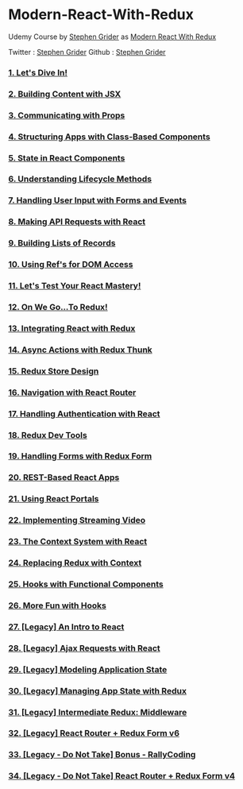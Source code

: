 # Modern-React-With-Redux

Udemy Course by [Stephen Grider](https://www.udemy.com/user/sgslo/) as [Modern React With Redux](https://www.udemy.com/react-redux/)

Twitter : [Stephen Grider](https://twitter.com/ste_grider)
Github : [Stephen Grider](https://github.com/StephenGrider)

### [1. Let's Dive In!](https://github.com/NavinNavi19/Modern-React-with-Redux/tree/master/01.%20Let's%20Dive%20In!)

### [2. Building Content with JSX](https://github.com/NavinNavi19/Modern-React-with-Redux/tree/master/02.%20Building%20Content%20with%20JSX)

### [3. Communicating with Props](https://github.com/NavinNavi19/Modern-React-with-Redux/tree/master/03.%20Communicating%20with%20Props)

### [4. Structuring Apps with Class-Based Components](https://github.com/NavinNavi19/Modern-React-with-Redux/tree/master/04.%20Structuring%20Apps%20with%20Class-Based%20Components)

### [5. State in React Components](https://github.com/NavinNavi19/Modern-React-with-Redux/tree/master/05.%20State%20in%20React%20Components)

### [6. Understanding Lifecycle Methods](https://github.com/NavinNavi19/Modern-React-with-Redux/tree/master/06.%20Understanding%20Lifecycle%20Methods)

### [7. Handling User Input with Forms and Events](https://github.com/NavinNavi19/Modern-React-with-Redux/tree/master/07.%20Handling%20User%20Input%20with%20Forms%20and%20Events)

### [8. Making API Requests with React](https://github.com/NavinNavi19/Modern-React-with-Redux/tree/master/08.%20Making%20API%20Requests%20with%20React)

### [9. Building Lists of Records](https://github.com/NavinNavi19/Modern-React-with-Redux/tree/master/09.%20Building%20Lists%20of%20Records)

### [10. Using Ref's for DOM Access](https://github.com/NavinNavi19/Modern-React-with-Redux/tree/master/10.%20Using%20Ref's%20for%20DOM%20Access)

### [11. Let's Test Your React Mastery!](https://github.com/NavinNavi19/Modern-React-with-Redux/tree/master/11.%20Let's%20Test%20Your%20React%20Mastery!)

### [12. On We Go...To Redux!](https://github.com/NavinNavi19/Modern-React-with-Redux/tree/master/12.%20On%20We%20Go...To%20Redux!)

### [13. Integrating React with Redux](https://github.com/NavinNavi19/Modern-React-with-Redux/tree/master/13.%20Integrating%20React%20with%20Redux)

### [14. Async Actions with Redux Thunk](https://github.com/NavinNavi19/Modern-React-with-Redux/tree/master/14.%20Async%20Actions%20with%20Redux%20Thunk)

### [15. Redux Store Design](https://github.com/NavinNavi19/Modern-React-with-Redux/tree/master/15.%20Redux%20Store%20Design)

### [16. Navigation with React Router](https://github.com/NavinNavi19/Modern-React-with-Redux/tree/master/16.%20Navigation%20with%20React%20Router)

### [17. Handling Authentication with React](https://github.com/NavinNavi19/Modern-React-with-Redux/tree/master/17.%20Handling%20Authentication%20with%20React)

### [18. Redux Dev Tools](https://github.com/NavinNavi19/Modern-React-with-Redux/tree/master/18.%20Redux%20Dev%20Tools)

### [19. Handling Forms with Redux Form](https://github.com/NavinNavi19/Modern-React-with-Redux/tree/master/19.%20Handling%20Forms%20with%20Redux%20Form)

### [20. REST-Based React Apps](https://github.com/NavinNavi19/Modern-React-with-Redux/tree/master/20.%20REST-Based%20React%20Apps)

### [21. Using React Portals](https://github.com/NavinNavi19/Modern-React-with-Redux/tree/master/21.%20Using%20React%20Portals)

### [22. Implementing Streaming Video](https://github.com/NavinNavi19/Modern-React-with-Redux/tree/master/22.%20Implementing%20Streaming%20Video)

### [23. The Context System with React](https://github.com/NavinNavi19/Modern-React-with-Redux/tree/master/23.%20The%20Context%20System%20with%20React)

### [24. Replacing Redux with Context](https://github.com/NavinNavi19/Modern-React-with-Redux/tree/master/24.%20Replacing%20Redux%20with%20Context)

### [25. Hooks with Functional Components](https://github.com/NavinNavi19/Modern-React-with-Redux/tree/master/25.%20Hooks%20with%20Functional%20Components)

### [26. More Fun with Hooks](https://github.com/NavinNavi19/Modern-React-with-Redux/tree/master/26.%20More%20Fun%20with%20Hooks)

### [27. [Legacy] An Intro to React](https://github.com/NavinNavi19/Modern-React-with-Redux/tree/master/27.%20[Legacy]%20An%20Intro%20to%20React)

### [28. [Legacy] Ajax Requests with React](https://github.com/NavinNavi19/Modern-React-with-Redux/tree/master/28.%20[Legacy]%20Ajax%20Requests%20with%20React)

### [29. [Legacy] Modeling Application State](https://github.com/NavinNavi19/Modern-React-with-Redux/tree/master/29.%20[Legacy]%20Modeling%20Application%20State)

### [30. [Legacy] Managing App State with Redux](https://github.com/NavinNavi19/Modern-React-with-Redux/tree/master/30.%20[Legacy]%20Managing%20App%20State%20with%20Redux)

### [31. [Legacy] Intermediate Redux: Middleware](https://github.com/NavinNavi19/Modern-React-with-Redux/tree/master/31.%20[Legacy]%20Intermediate%20Redux:%20Middleware)

### [32. [Legacy] React Router + Redux Form v6](https://github.com/NavinNavi19/Modern-React-with-Redux/tree/master/32.%20[Legacy]%20React%20Router%20+%20Redux%20Form%20v6)

### [33. [Legacy - Do Not Take] Bonus - RallyCoding](https://github.com/NavinNavi19/Modern-React-with-Redux/tree/master/33.%20[Legacy%20-%20Do%20Not%20Take]%20Bonus%20-%20RallyCoding)

### [34. [Legacy - Do Not Take] React Router + Redux Form v4](https://github.com/NavinNavi19/Modern-React-with-Redux/tree/master/34.%20[Legacy%20-%20Do%20Not%20Take]%20React%20Router%20+%20Redux%20Form%20v4)
